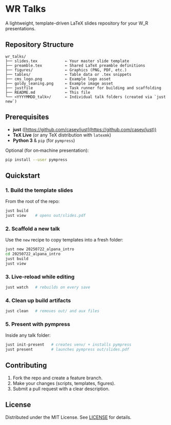 # WR Talks

A lightweight, template-driven LaTeX slides repository for your W\_R presentations.

## Repository Structure

```
wr_talks/
├── slides.tex            ← Your master slide template
├── preamble.tex          ← Shared LaTeX preamble definitions
├── figures/              ← Graphics (PNG, PDF, etc.)
├── tables/               ← Table data or .tex snippets
├── cms_logo.png          ← Example logo asset
├── goldy_leaning.png     ← Example image asset
├── justfile              ← Task runner for building and scaffolding
├── README.md             ← This file
└── <YYYYMMDD_talk>/      ← Individual talk folders (created via `just new`)
```

## Prerequisites

* **just** ([https://github.com/casey/just](https://github.com/casey/just))
* **TeX Live** (or any TeX distribution with `latexmk`)
* **Python 3** & `pip` (for `pympress`)

Optional (for on‐machine presentation):

```bash
pip install --user pympress
```

## Quickstart

### 1. Build the template slides

From the root of the repo:

```bash
just build
just view    # opens out/slides.pdf
```

### 2. Scaffold a new talk

Use the `new` recipe to copy templates into a fresh folder:

```bash
just new 20250722_alpana_intro
cd 20250722_alpana_intro
just build
just view
```

### 3. Live‐reload while editing

```bash
just watch   # rebuilds on every save
```

### 4. Clean up build artifacts

```bash
just clean   # removes out/ and aux files
```

### 5. Present with pympress

Inside any talk folder:

```bash
just init-present   # creates venv/ + installs pympress
just present        # launches pympress out/slides.pdf
```

## Contributing

1. Fork the repo and create a feature branch.
2. Make your changes (scripts, templates, figures).
3. Submit a pull request with a clear description.

## License

Distributed under the MIT License. See [LICENSE](LICENSE) for details.
